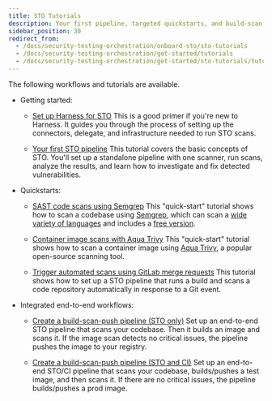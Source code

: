 ```yaml
---
title: STO Tutorials
description: Your first pipeline, targeted quickstarts, and build-scan-push workflows.
sidebar_position: 30
redirect_from:
  - /docs/security-testing-orchestration/onboard-sto/sto-tutorials
  - /docs/security-testing-orchestration/get-started/tutorials
  - /docs/security-testing-orchestration/get-started/sto-tutorials/tutorials
---
```


The following workflows and tutorials are available.

- Getting started:

  - [Set up Harness for STO](./onboarding-guide) This is a good primer if you're new to Harness. It guides you through the process of setting up the connectors, delegate, and infrastructure needed to run STO scans.

  - [Your first STO pipeline](./your-first-sto-pipeline) This tutorial covers the basic concepts of STO. You'll set up a standalone pipeline with one scanner, run scans, analyze the results, and learn how to investigate and fix detected vulnerabilities.

- Quickstarts:

  - [SAST code scans using Semgrep](/docs/security-testing-orchestration/sto-techref-category/semgrep/sast-scan-semgrep) This "quick-start" tutorial shows how to scan a codebase using [Semgrep](https://semgrep.dev), which can scan a [wide variety of languages](https://semgrep.dev/docs/supported-languages/) and includes a [free version](https://semgrep.dev/pricing/).

  - [Container image scans with Aqua Trivy](../sto-techref-category/trivy/container-scan-aqua-trivy) This "quick-start" tutorial shows how to scan a container image using [Aqua Trivy](https://www.aquasec.com/products/trivy/), a popular open-source scanning tool.

  - [Trigger automated scans using GitLab merge requests](../use-sto/set-up-sto-pipelines/gitlab-ci-integration) This tutorial shows how to set up a STO pipeline that runs a build and scans a code repository automatically in response to a Git event.

- Integrated end-to-end workflows:

  - [Create a build-scan-push pipeline (STO only)](./sto-tutorials/build-scan-push-sto-only) Set up an end-to-end STO pipeline that scans your codebase. Then it builds an image and scans it. If the image scan detects no critical issues, the pipeline pushes the image to your registry.

  - [Create a build-scan-push pipeline (STO and CI)](./sto-tutorials/build-scan-push-sto-ci) Set up an end-to-end STO/CI pipeline that scans your codebase, builds/pushes a test image, and then scans it. If there are no critical issues, the pipeline builds/pushes a prod image.
